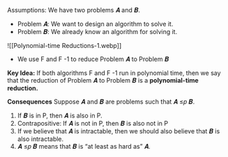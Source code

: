  Assumptions: We have two problems 𝑨 and 𝑩.
- Problem 𝑨: We want to design an algorithm to solve it.
- Problem 𝑩: We already know an algorithm for solving it.

![[Polynomial-time Reductions-1.webp]]

- We use F and F -1 to reduce Problem 𝑨 to Problem 𝑩

**Key Idea:**
If both algorithms F and F -1 run in polynomial time, then we say that the reduction of Problem 𝑨 to Problem 𝑩 is a **polynomial-time reduction.** 

**Consequences**
Suppose 𝑨 and 𝑩 are problems such that 𝑨 ≤𝑝 𝑩.
1. If 𝑩 is in P, then 𝑨 is also in P.
2. Contrapositive: If 𝑨 is not in P, then 𝑩 is also not in P
3. If we believe that 𝑨 is intractable, then we should also believe that 𝑩 is also intractable.
4. 𝑨 ≤𝑝 𝑩 means that 𝑩 is “at least as hard as” 𝑨.
